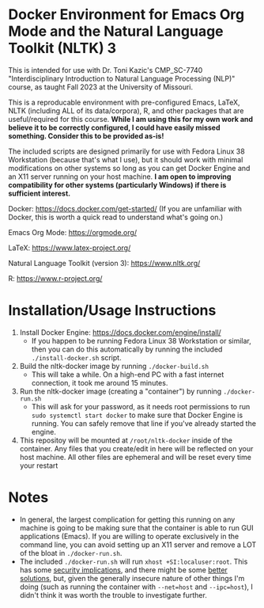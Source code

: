 # Docker Environment for Emacs Org Mode and the Natural Language Toolkit (NLTK) 3
This is intended for use with Dr. Toni Kazic's CMP_SC-7740 "Interdisciplinary Introduction to Natural Language Processing (NLP)" course, as taught Fall 2023 at the University of Missouri.

This is a reproducable environment with pre-configured Emacs, LaTeX, NLTK (including ALL of its data/corpora), R, and other packages that are useful/required for this course. **While I am using this for my own work and believe it to be correctly configured, I could have easily missed something. Consider this to be provided as-is!**

The included scripts are designed primarily for use with Fedora Linux 38 Workstation (because that's what I use), but it should work with minimal modifications on other systems so long as you can get Docker Engine and an X11 server running on your host machine. **I am open to improving compatibility for other systems (particularly Windows) if there is sufficient interest.**

Docker: https://docs.docker.com/get-started/ (If you are unfamiliar with Docker, this is worth a quick read to understand what's going on.)

Emacs Org Mode: https://orgmode.org/

LaTeX: https://www.latex-project.org/

Natural Language Toolkit (version 3): https://www.nltk.org/

R: https://www.r-project.org/

# Installation/Usage Instructions
1) Install Docker Engine: https://docs.docker.com/engine/install/
    - If you happen to be running Fedora Linux 38 Workstation or similar, then you can do this automatically by running the included `./install-docker.sh` script.
2) Build the nltk-docker image by running `./docker-build.sh`
    - This will take a while. On a high-end PC with a fast internet connection, it took me around 15 minutes.
3) Run the nltk-docker image (creating a "container") by running `./docker-run.sh`
    - This will ask for your password, as it needs root permissions to run `sudo systemctl start docker` to make sure that Docker Engine is running. You can safely remove that line if you've already started the engine.
4) This repositoy will be mounted at `/root/nltk-docker` inside of the container. Any files that you create/edit in here will be reflected on your host machine. All other files are ephemeral and will be reset every time your restart

# Notes
- In general, the largest complication for getting this running on any machine is going to be making sure that the container is able to run GUI applications (Emacs). If you are willing to operate exclusively in the command line, you can avoid setting up an X11 server and remove a LOT of the bloat in `./docker-run.sh`.
- The included `./docker-run.sh` will run `xhost +SI:localuser:root`. This has some [security implications](https://unix.stackexchange.com/a/359244/586035), and there might be some [better solutions](https://github.com/mviereck/x11docker), but, given the generally insecure nature of other things I'm doing (such as running the container with `--net=host` and `--ipc=host`), I didn't think it was worth the trouble to investigate further.

